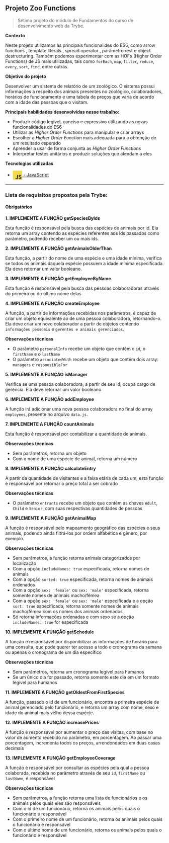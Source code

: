 ## Projeto Zoo Functions

> Sétimo projeto do módulo de Fundamentos do curso de desenvolvimento web da Trybe.

**Contexto**

Neste projeto utilizamos às principais funcionalides do ES6, como arrow functions , template literals , spread operator , parâmetro rest e object destructuring. 
Também podemos experimentar com as HOFs (Higher Order Functions) de JS mais utilizadas, tais como `forEach`, `map`, `filter`, `reduce`, `every`, `sort`, `find`, entre outras.

**Objetivo do projeto**

Desenvolver um sistema de relatório de um zoológico. O sistema possui informações a respeito dos animais presentes no zoológico, colaboradores, horários de funcionamento e uma tabela de preços que varia de acordo com a idade das pessoas que o visitam.

**Principais habilidades desenvolvidas nesse trabalho:**

- Produzir código legível, conciso e expressivo utilizando as novas funcionalidades do ES6
- Utilizar as _Higher Order Functions_ para manipular e criar arrays
- Escolher a _Higher Order Function_ mais adequada para a obtenção de um resultado esperado
- Aprender a usar de forma conjunta as _Higher Order Functions_
- Interpretar testes unitários e produzir soluções que atendam a eles

**Tecnologias utilizadas**
- <a href="https://developer.mozilla.org/en-US/docs/Web/JavaScript"><img src="https://raw.githubusercontent.com/devicons/devicon/master/icons/javascript/javascript-original.svg" title="JavaScript" align="center" height="30"/>  - JavaScript</a>

---

### Lista de requisitos propostos pela Trybe:

#### Obrigatórios

**1. IMPLEMENTE A FUNÇÃO getSpeciesByIds**

  Esta função é responsável pela busca das espécies de animais por id. Ela retorna um array contendo as espécies referentes aos ids passados como parâmetro, podendo receber um ou mais ids.

**2. IMPLEMENTE A FUNÇÃO getAnimalsOlderThan**

  Esta função, a partir do nome de uma espécie e uma idade mínima, verifica se todos os animais daquela espécie possuem a idade mínima especificada.
  Ela deve retornar um valor booleano.

**3. IMPLEMENTE A FUNÇÃO getEmployeeByName**

   Esta função é responsável pela busca das pessoas colaboradoras através do primeiro ou do último nome delas

**4. IMPLEMENTE A FUNÇÃO createEmployee**

  A função, a partir de informações recebidas nos parâmetros, é capaz de criar um objeto equivalente ao de uma pessoa colaboradora, retornando-o.
  Ela deve criar um novo colaborador a partir de objetos contendo `informações pessoais` e `gerentes e animais gerenciados`.

  **Observações técnicas**

  - O parâmetro `personalInfo` recebe um objeto que contém o `id`, o `firstName` e o `lastName`
  - O parâmetro `associatedWith` recebe um objeto que contém dois array: `managers` e `responsibleFor`

**5. IMPLEMENTE A FUNÇÃO isManager**

  Verifica se uma pessoa colaboradora, a partir de seu id, ocupa cargo de gerência.
  Ela deve retornar um valor booleano

**6. IMPLEMENTE A FUNÇÃO addEmployee**

  A função irá adicionar uma nova pessoa colaboradora no final do array `employees`, presente no arquivo `data.js`.

**7. IMPLEMENTE A FUNÇÃO countAnimals**

  Esta função é responsável por contabilizar a quantidade de animais.

  **Observações técnicas**

  - Sem parâmetros, retorna um objeto
  - Com o nome de uma espécie de animal, retorna um número

**8. IMPLEMENTE A FUNÇÃO calculateEntry**

  A partir da quantidade de visitantes e a faixa etária de cada um, esta função é responsável por retornar o preço total a ser cobrado

  **Observações técnicas**

  - O parâmetro `entrants` recebe um objeto que contém as chaves `Adult`, `Child` e `Senior`, com suas respectivas quantidades de pessoas

**9. IMPLEMENTE A FUNÇÃO getAnimalMap**

  A função é responsável pelo mapeamento geográfico das espécies e seus animais, podendo ainda filtrá-los por ordem alfabética e gênero, por exemplo.

  **Observações técnicas**

  - Sem parâmetros, a função retorna animais categorizados por localização
  - Com a opção `includeNames: true` especificada, retorna nomes de animais
  - Com a opção `sorted: true` especificada, retorna nomes de animais ordenados
  - Com a opção `sex: 'female'` ou `sex: 'male'` especificada, retorna somente nomes de animais macho/fêmea
  - Com a opção `sex: 'female'` ou `sex: 'male'` especificada e a opção `sort: true` especificada, retorna somente nomes de animais macho/fêmea com os nomes dos animais ordenados
  - Só retorna informações ordenadas e com sexo se a opção `includeNames: true` for especificada

**10. IMPLEMENTE A FUNÇÃO getSchedule**

  A função é responsável por disponibilizar as informações de horário para uma consulta, que pode querer ter acesso a todo o cronograma da semana ou apenas o cronograma de um dia específico

  **Observações técnicas**
  
  - Sem parâmetros, retorna um cronograma legível para humanos
  - Se um único dia for passado, retorna somente este dia em um formato legível para humanos

**11. IMPLEMENTE A FUNÇÃO getOldestFromFirstSpecies**

  A função, passado o id de um funcionário, encontra a primeira espécie de animal gerenciado pelo funcionário, e retorna um array com nome, sexo e idade do
  animal mais velho dessa espécie.

**12. IMPLEMENTE A FUNÇÃO increasePrices**

  A função é responsável por aumentar o preço das visitas, com base no valor de aumento recebido no parâmetro, em porcentagem.
  Ao passar uma porcentagem, incrementa todos os preços, arrendondados em duas casas decimais

**13. IMPLEMENTE A FUNÇÃO getEmployeeCoverage**

  A função é responsável por consultar as espécies pela qual a pessoa colaborada, recebida no parâmetro através de seu `id`, `firstName` ou `lastName`, é responsável

  **Observações técnicas**
  
  - Sem parâmetros, a função retorna uma lista de funcionários e os animais pelos quais eles são responsáveis
  - Com o id de um funcionário, retorna os animais pelos quais o funcionário é responsável
  - Com o primeiro nome de um funcionário, retorna os animais pelos quais o funcionário é responsável
  - Com o último nome de um funcionário, retorna os animais pelos quais o funcionário é responsável
